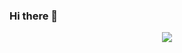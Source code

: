 ### Hi there 👋

<div align="center">
<img width="" height = "" src="https://share.creavite.co/cgZQWbFB7HNDStOO.png" />
</div>
